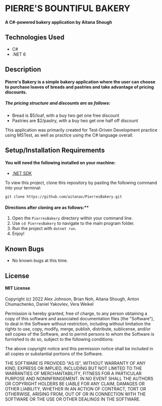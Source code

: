 # PIERRE'S BOUNTIFUL BAKERY

#### A C#-powered bakery application by Aitana Shough

## Technologies Used

* C#
* .NET 6

## Description

#### Pierre's Bakery is a simple bakery application where the user can choose to purchase loaves of breads and pastries and take advantage of pricing discounts. 

##### The pricing structure and discounts are as follows:
* Bread is $5/loaf, with a buy two get one free discount
* Pastries are $2/pastry, with a buy two get one half off discount

This application was primarily created for Test-Driven Development practice using MSTest, as well as practice using the C# language overall.

## Setup/Installation Requirements

#### You will need the following installed on your machine:
* [.NET SDK](https://dotnet.microsoft.com/en-us/download/dotnet/6.0)

To view this project, clone this repository by pasting the following command into your terminal:
```
git clone https://github.com/aitanas/PierresBakery.git
```

#### Directions after cloning are as follows:**
1. Open the `PierresBakery` directory within your command line.
2. Use `cd PierresBakery` to navigate to the main program folder.
3. Run the project with `dotnet run`.
4. Enjoy!

## Known Bugs

* No known bugs at this time.

## License

#### MIT License

Copyright (c) 2022 Alex Johnson, Brian Noh, Aitana Shough, Anton Chumachenko, Daniel Yakovlev, Vera Weikel

Permission is hereby granted, free of charge, to any person obtaining a copy
of this software and associated documentation files (the "Software"), to deal
in the Software without restriction, including without limitation the rights
to use, copy, modify, merge, publish, distribute, sublicense, and/or sell
copies of the Software, and to permit persons to whom the Software is
furnished to do so, subject to the following conditions:

The above copyright notice and this permission notice shall be included in all
copies or substantial portions of the Software.

THE SOFTWARE IS PROVIDED "AS IS", WITHOUT WARRANTY OF ANY KIND, EXPRESS OR IMPLIED, 
INCLUDING BUT NOT LIMITED TO THE WARRANTIES OF MERCHANTABILITY, FITNESS FOR A PARTICULAR 
PURPOSE AND NONINFRINGEMENT. IN NO EVENT SHALL THE AUTHORS OR COPYRIGHT HOLDERS 
BE LIABLE FOR ANY CLAIM, DAMAGES OR OTHER LIABILITY, WHETHER IN AN ACTION OF CONTRACT,
TORT OR OTHERWISE, ARISING FROM, OUT OF OR IN CONNECTION WITH THE SOFTWARE OR THE USE
OR OTHER DEALINGS IN THE SOFTWARE.